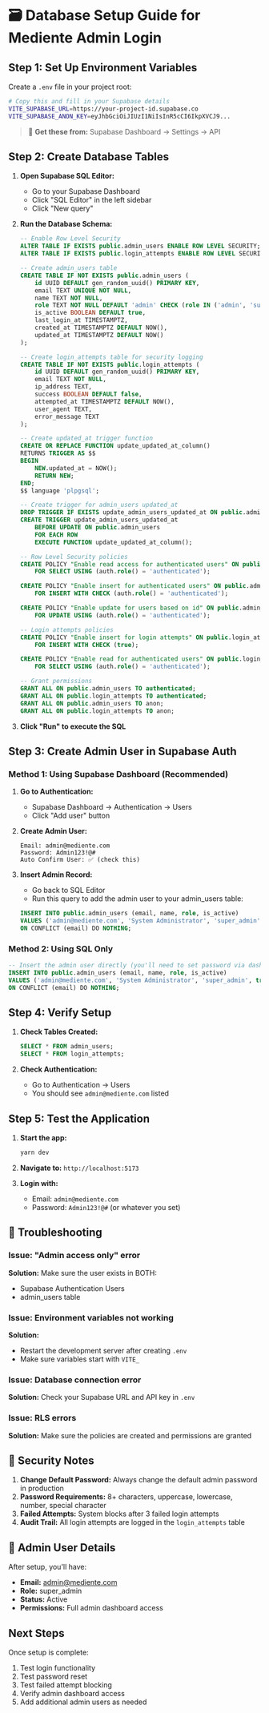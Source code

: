 # 🗃️ Database Setup Guide for Mediente Admin Login

## Step 1: Set Up Environment Variables

Create a `.env` file in your project root:

```bash
# Copy this and fill in your Supabase details
VITE_SUPABASE_URL=https://your-project-id.supabase.co
VITE_SUPABASE_ANON_KEY=eyJhbGciOiJIUzI1NiIsInR5cCI6IkpXVCJ9...
```

> 📍 **Get these from:** Supabase Dashboard → Settings → API

## Step 2: Create Database Tables

1. **Open Supabase SQL Editor:**
   - Go to your Supabase Dashboard
   - Click "SQL Editor" in the left sidebar
   - Click "New query"

2. **Run the Database Schema:**
   ```sql
   -- Enable Row Level Security
   ALTER TABLE IF EXISTS public.admin_users ENABLE ROW LEVEL SECURITY;
   ALTER TABLE IF EXISTS public.login_attempts ENABLE ROW LEVEL SECURITY;

   -- Create admin_users table
   CREATE TABLE IF NOT EXISTS public.admin_users (
       id UUID DEFAULT gen_random_uuid() PRIMARY KEY,
       email TEXT UNIQUE NOT NULL,
       name TEXT NOT NULL,
       role TEXT NOT NULL DEFAULT 'admin' CHECK (role IN ('admin', 'super_admin')),
       is_active BOOLEAN DEFAULT true,
       last_login_at TIMESTAMPTZ,
       created_at TIMESTAMPTZ DEFAULT NOW(),
       updated_at TIMESTAMPTZ DEFAULT NOW()
   );

   -- Create login_attempts table for security logging
   CREATE TABLE IF NOT EXISTS public.login_attempts (
       id UUID DEFAULT gen_random_uuid() PRIMARY KEY,
       email TEXT NOT NULL,
       ip_address TEXT,
       success BOOLEAN DEFAULT false,
       attempted_at TIMESTAMPTZ DEFAULT NOW(),
       user_agent TEXT,
       error_message TEXT
   );

   -- Create updated_at trigger function
   CREATE OR REPLACE FUNCTION update_updated_at_column()
   RETURNS TRIGGER AS $$
   BEGIN
       NEW.updated_at = NOW();
       RETURN NEW;
   END;
   $$ language 'plpgsql';

   -- Create trigger for admin_users updated_at
   DROP TRIGGER IF EXISTS update_admin_users_updated_at ON public.admin_users;
   CREATE TRIGGER update_admin_users_updated_at
       BEFORE UPDATE ON public.admin_users
       FOR EACH ROW
       EXECUTE FUNCTION update_updated_at_column();

   -- Row Level Security policies
   CREATE POLICY "Enable read access for authenticated users" ON public.admin_users
       FOR SELECT USING (auth.role() = 'authenticated');

   CREATE POLICY "Enable insert for authenticated users" ON public.admin_users
       FOR INSERT WITH CHECK (auth.role() = 'authenticated');

   CREATE POLICY "Enable update for users based on id" ON public.admin_users
       FOR UPDATE USING (auth.role() = 'authenticated');

   -- Login attempts policies
   CREATE POLICY "Enable insert for login attempts" ON public.login_attempts
       FOR INSERT WITH CHECK (true);

   CREATE POLICY "Enable read for authenticated users" ON public.login_attempts
       FOR SELECT USING (auth.role() = 'authenticated');

   -- Grant permissions
   GRANT ALL ON public.admin_users TO authenticated;
   GRANT ALL ON public.login_attempts TO authenticated;
   GRANT ALL ON public.admin_users TO anon;
   GRANT ALL ON public.login_attempts TO anon;
   ```

3. **Click "Run" to execute the SQL**

## Step 3: Create Admin User in Supabase Auth

### Method 1: Using Supabase Dashboard (Recommended)

1. **Go to Authentication:**
   - Supabase Dashboard → Authentication → Users
   - Click "Add user" button

2. **Create Admin User:**
   ```
   Email: admin@mediente.com
   Password: Admin123!@#
   Auto Confirm User: ✅ (check this)
   ```

3. **Insert Admin Record:**
   - Go back to SQL Editor
   - Run this query to add the admin user to your admin_users table:
   ```sql
   INSERT INTO public.admin_users (email, name, role, is_active) 
   VALUES ('admin@mediente.com', 'System Administrator', 'super_admin', true)
   ON CONFLICT (email) DO NOTHING;
   ```

### Method 2: Using SQL Only

```sql
-- Insert the admin user directly (you'll need to set password via dashboard)
INSERT INTO public.admin_users (email, name, role, is_active) 
VALUES ('admin@mediente.com', 'System Administrator', 'super_admin', true)
ON CONFLICT (email) DO NOTHING;
```

## Step 4: Verify Setup

1. **Check Tables Created:**
   ```sql
   SELECT * FROM admin_users;
   SELECT * FROM login_attempts;
   ```

2. **Check Authentication:**
   - Go to Authentication → Users
   - You should see `admin@mediente.com` listed

## Step 5: Test the Application

1. **Start the app:**
   ```bash
   yarn dev
   ```

2. **Navigate to:** `http://localhost:5173`

3. **Login with:**
   - Email: `admin@mediente.com`
   - Password: `Admin123!@#` (or whatever you set)

## 🔧 Troubleshooting

### Issue: "Admin access only" error
**Solution:** Make sure the user exists in BOTH:
- Supabase Authentication Users
- admin_users table

### Issue: Environment variables not working
**Solution:** 
- Restart the development server after creating `.env`
- Make sure variables start with `VITE_`

### Issue: Database connection error
**Solution:** Check your Supabase URL and API key in `.env`

### Issue: RLS errors
**Solution:** Make sure the policies are created and permissions are granted

## 🔐 Security Notes

1. **Change Default Password:** Always change the default admin password in production
2. **Password Requirements:** 8+ characters, uppercase, lowercase, number, special character
3. **Failed Attempts:** System blocks after 3 failed login attempts
4. **Audit Trail:** All login attempts are logged in the `login_attempts` table

## 📧 Admin User Details

After setup, you'll have:
- **Email:** admin@mediente.com
- **Role:** super_admin
- **Status:** Active
- **Permissions:** Full admin dashboard access

## Next Steps

Once setup is complete:
1. Test login functionality
2. Test password reset
3. Test failed attempt blocking
4. Verify admin dashboard access
5. Add additional admin users as needed
